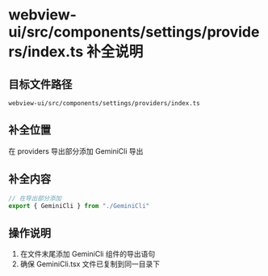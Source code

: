 # webview-ui/src/components/settings/providers/index.ts 补全说明

## 目标文件路径

`webview-ui/src/components/settings/providers/index.ts`

## 补全位置

在 providers 导出部分添加 GeminiCli 导出

## 补全内容

```typescript
// 在导出部分添加
export { GeminiCli } from "./GeminiCli"
```

## 操作说明

1. 在文件末尾添加 GeminiCli 组件的导出语句
2. 确保 GeminiCli.tsx 文件已复制到同一目录下
